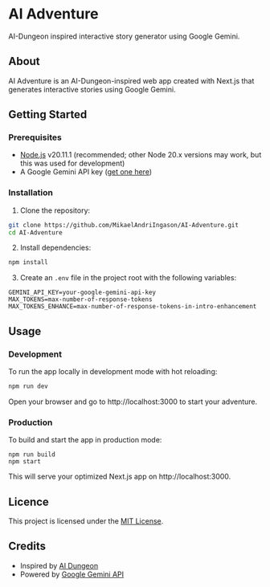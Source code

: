 # AI Adventure
AI-Dungeon inspired interactive story generator using Google Gemini.

## About
AI Adventure is an AI-Dungeon-inspired web app created with Next.js that generates interactive stories using Google Gemini.

## Getting Started
### Prerequisites
* [Node.js](https://nodejs.org/) v20.11.1 (recommended; other Node 20.x versions may work, but this was used for development)
* A Google Gemini API key ([get one here](https://aistudio.google.com/app/apikey))
### Installation
1. Clone the repository:
```bash
git clone https://github.com/MikaelAndriIngason/AI-Adventure.git
cd AI-Adventure
```
2. Install dependencies:
```bash
npm install
```
3. Create an `.env` file in the project root with the following variables:
```
GEMINI_API_KEY=your-google-gemini-api-key
MAX_TOKENS=max-number-of-response-tokens
MAX_TOKENS_ENHANCE=max-number-of-response-tokens-in-intro-enhancement
```

## Usage
### Development
To run the app locally in development mode with hot reloading:
```bash
npm run dev
```
Open your browser and go to http://localhost:3000 to start your adventure.

### Production
To build and start the app in production mode:
```
npm run build
npm start
```
This will serve your optimized Next.js app on http://localhost:3000.

## Licence
This project is licensed under the [MIT License](LICENSE.txt).

## Credits
* Inspired by [AI Dungeon](https://aidungeon.com/)
* Powered by [Google Gemini API](https://aistudio.google.com/)
